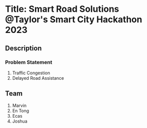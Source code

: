 # Title: Smart Road Solutions @Taylor's Smart City Hackathon 2023

## Description
### Problem Statement
1. Traffic Congestion
2. Delayed Road Assistance

## Team
1. Marvin
2. En Tong
3. Ecas
4. Joshua
